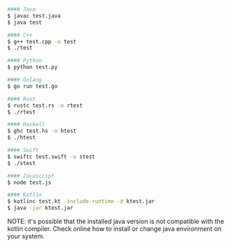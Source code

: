 ``` Bash
#### Java
$ javac test.java
$ java test

#### C++
$ g++ test.cpp -o test
$ ./test

#### Python
$ python test.py

#### Golang
$ go run test.go

#### Rust
$ rustc test.rs -o rtest
$ ./rtest

#### Haskell
$ ghc test.hs -o htest
$ ./htest

#### Swift
$ swiftc test.swift -o stest
$ ./stest

#### Javascript
$ node test.js

#### Kotlin
$ kotlinc test.kt -include-runtime -d ktest.jar
$ java -jar ktest.jar

```

NOTE: it's possible that the installed java version is not compatible with the kotlin compiler.
Check online how to install or change java environment on your system.
